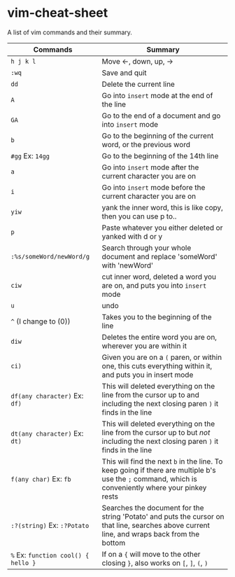 # vim-cheat-sheet
A list of vim commands and their summary.

| Commands |  Summary |
|--|--|
|`h j k l`| Move <-, down, up, ->|
|`:wq`| Save and quit|
|`dd`|Delete the current line|
|`A`|Go into `insert` mode at the end of the line|
|`GA`|Go to the end of a document and go into `insert`  mode|
|`b`|Go to the beginning of the current word, or the previous word|
|`#gg` Ex: `14gg`| Go to the beginning of the 14th line|
|`a`| Go into `insert` mode after the current character you are on|
|`i`| Go into `insert` mode before the current character you are on |
|`yiw`| yank the inner word, this is like copy, then you can use p to..|
|`p`| Paste whatever you either deleted or yanked with d or y|
|`:%s/someWord/newWord/g` | Search through your whole document and replace 'someWord' with 'newWord'|
|`ciw`| cut inner word, deleted a word you are on, and puts you into `insert` mode|
|`u`| undo|
|`^` (I change to (0))|Takes you to the beginning of the line|
|`diw`|Deletes the entire word you are on, wherever you are within it|
|`ci)`|Given you are on a `(` paren, or within one, this cuts everything within it, and puts you in insert mode|
|`df(any character)` Ex: `df)`| This will deleted everything on the line from the cursor up to and including the next closing paren `)` it finds in the line|
|`dt(any character)` Ex: `dt)`| This will deleted everything on the line from the cursor up to but <em>not</em> including the next closing paren `)` it finds in the line|
|`f(any char)` Ex: `fb`| This will find the next `b` in the line. To keep going if there are multiple b's use the `;` command, which is conveniently where your pinkey rests|
|`:?(string)` Ex: `:?Potato`| Searches the document for the string 'Potato' and puts the cursor on that line, searches above current line, and wraps back from the bottom|
|`%` Ex: `function cool() { hello }` | If on a `{` will move to the other closing `}`, also works on `[`, `]`, `(`, `)`

